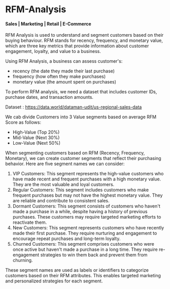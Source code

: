 # RFM-Analysis
#### Sales | Marketing | Retail | E-Commerce
RFM Analysis is used to understand and segment customers based on their buying behaviour. RFM stands for recency, frequency, and monetary value, which are three key metrics that provide information about customer engagement, loyalty, and value to a business.

Using RFM Analysis, a business can assess customer's:
* recency (the date they made their last purchase)
* frequency (how often they make purchases)
* monetary value (the amount spent on purchases)

To perform RFM analysis, we need a dataset that includes customer IDs, purchase dates, and transaction amounts. 

Dataset : https://data.world/dataman-udit/us-regional-sales-data

We cab divide Customers into 3 Value segments based on average RFM Score as follows:
* High-Value (Top 20%)
* Mid-Value (Next 30%)
* Low-Value (Next 50%)
  
When segmenting customers based on RFM (Recency, Frequency, Monetary), we  can create customer segments that reflect their purchasing behavior. Here are five segment names we can consider:
1. VIP Customers: This segment represents the high-value customers who have made recent and frequent purchases with a high monetary value. They are the most valuable and loyal customers.
2. Regular Customers: This segment includes customers who make frequent purchases but may not have the highest monetary value. They are reliable and contribute to consistent sales.
3. Dormant Customers: This segment consists of customers who haven't made a purchase in a while, despite having a history of previous purchases. These customers may require targeted marketing efforts to reactivate them.
4. New Customers: This segment represents customers who have recently made their first purchase. They require nurturing and engagement to encourage repeat purchases and long-term loyalty.
5. Churned Customers: This segment comprises customers who were once active but haven't made a purchase in a long time. They require re-engagement strategies to win them back and prevent them from churning.

These segment names are used as labels or identifiers to categorize customers based on their RFM attributes. This enables targeted marketing and personalized strategies for each segment. 

